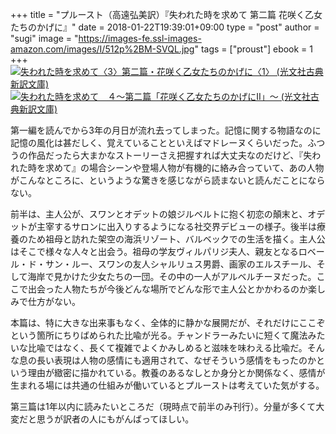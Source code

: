 +++
title = "プルースト（高遠弘美訳）『失われた時を求めて 第二篇 花咲く乙女たちのかげに』"
date = 2018-01-22T19:39:01+09:00
type = "post"
author = "sugi"
image = "https://images-fe.ssl-images-amazon.com/images/I/512p%2BM-SVQL.jpg"
tags = ["proust"]
ebook = 1
+++
<a href="http://www.amazon.co.jp/exec/obidos/ASIN/4334752683/chezsugi-22/ref=nosim/" name="amazletlink" target="_blank"><img src="https://images-fe.ssl-images-amazon.com/images/I/512p%2BM-SVQL.jpg" alt="失われた時を求めて〈3〉第二篇・花咲く乙女たちのかげに〈1〉 (光文社古典新訳文庫)" class="alignleft"   /></a><a href="http://www.amazon.co.jp/exec/obidos/ASIN/B01GR89G1M/chezsugi-22/ref=nosim/" name="amazletlink" target="_blank"><img src="https://images-fe.ssl-images-amazon.com/images/I/51Mk3Dhpd0L.jpg" alt="失われた時を求めて　４～第二篇「花咲く乙女たちのかげにII」～ (光文社古典新訳文庫)" class="alignleft" /></a>

第一編を読んでから3年の月日が流れ去ってしまった。記憶に関する物語なのに記憶の風化は甚だしく、覚えていることといえばマドレーヌくらいだった。ふつうの作品だったら大まかなストーリーさえ把握すれば大丈夫なのだけど、『失われた時を求めて』の場合シーンや登場人物が有機的に絡み合っていて、あの人物がこんなところに、というような驚きを感じながら読まないと読んだことにならない。

前半は、主人公が、スワンとオデットの娘ジルベルトに抱く初恋の顛末と、オデットが主宰するサロンに出入りするようになる社交界デビューの様子。後半は療養のため祖母と訪れた架空の海浜リゾート、バルベックでの生活を描く。主人公はそこで様々な人々と出会う。祖母の学友ヴィルパリジ夫人、親友となるロベール・ド・サン・ルー、スワンの友人シャルリュス男爵、画家のエルスチール、そして海岸で見かけた少女たちの一団。その中の一人がアルベルチーヌだった。ここで出会った人物たちが今後どんな場所でどんな形で主人公とかかわるのか楽しみで仕方がない。

本篇は、特に大きな出来事もなく、全体的に静かな展開だが、それだけにここぞという箇所にちりばめられた比喩が光る。チャンドラーみたいに短くて魔法みたいな比喩ではなく、長くて複雑でよくかみしめると滋味を味わえる比喩だ。そんな息の長い表現は人物の感情にも適用されて、なぜそういう感情をもったのかという理由が緻密に描かれている。教養のあるなしとか身分とか関係なく、感情が生まれる場には共通の仕組みが働いているとプルーストは考えていた気がする。

第三篇は1年以内に読みたいところだ（現時点で前半のみ刊行）。分量が多くて大変だと思うが訳者の人にもがんばってほしい。
